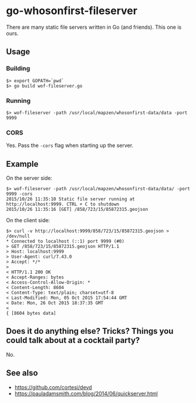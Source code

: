 # go-whosonfirst-fileserver

There are many static file servers written in Go (and friends). This one is ours.

## Usage

### Building

```
$> export GOPATH=`pwd`
$> go build wof-fileserver.go
```

### Running

```
$> wof-fileserver -path /usr/local/mapzen/whosonfirst-data/data -port 9999
```

### CORS

Yes. Pass the `-cors` flag when starting up the server.

## Example

On the server side:

```
$> wof-fileserver -path /usr/local/mapzen/whosonfirst-data/data/ -port 9999 -cors
2015/10/26 11:35:10 Static file server running at http://localhost:9999. CTRL + C to shutdown
2015/10/26 11:35:16 [GET] /858/723/15/85872315.geojson
```

On the client side:

```
$> curl -v http://localhost:9999/858/723/15/85872315.geojson > /dev/null
* Connected to localhost (::1) port 9999 (#0)
> GET /858/723/15/85872315.geojson HTTP/1.1
> Host: localhost:9999
> User-Agent: curl/7.43.0
> Accept: */*
> 
< HTTP/1.1 200 OK
< Accept-Ranges: bytes
< Access-Control-Allow-Origin: *
< Content-Length: 8604
< Content-Type: text/plain; charset=utf-8
< Last-Modified: Mon, 05 Oct 2015 17:54:44 GMT
< Date: Mon, 26 Oct 2015 18:37:35 GMT
< 
{ [8604 bytes data]
```

## Does it do anything else? Tricks? Things you could talk about at a cocktail party?

No.

## See also

* https://github.com/cortesi/devd
* https://pauladamsmith.com/blog/2014/06/quickserver.html
